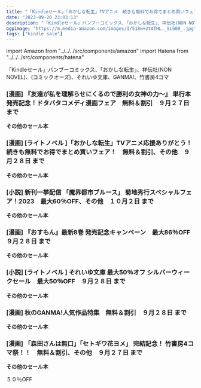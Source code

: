 ```yaml
---
title: "「Kindleセール」「おかしな転生」TVアニメ　続きも無料でお得でまとめ買いフェア！　無料＆割引、『おすもん』最新8巻 発売記念キャンペーン　最大86％OFF"
date: "2023-09-20 23:03:13"
description: "「Kindleセール」バンブーコミックス、「おかしな転生」、祥伝社(NON NOVEL)、(コミックオーズ)、それいゆ文庫、GANMA!、竹書房4コマ"
ogpimage: "https://m.media-amazon.com/images/I/518w+2tATHL._SL500_.jpg"
tags: ["kindle sale"]
---
```

import Amazon from "../../../src/components/amazon"
import Hatena from "../../../src/components/hatena"

「Kindleセール」バンブーコミックス、「おかしな転生」、祥伝社(NON NOVEL)、(コミックオーズ)、それいゆ文庫、GANMA!、竹書房4コマ




### [漫画] 『友達が私を理解らせにくるので勝利の女神の力～』 単行本発売記念！ドタバタコメディ漫画フェア　無料＆割引　９月２７日 まで

<Amazon asin="B098P37ZCQ" />



<Amazon asin="B08DG1KGJP" />



<Amazon asin="B089M5DCS7" />


**その他のセール本**

<Hatena src="https://kyukyunyorituryo.github.io/kindle_sale/20230927s35336/" title=""/>


### [漫画] [ライトノベル ]「おかしな転生」TVアニメ応援ありがとう！ 続きも無料でお得でまとめ買いフェア！　無料＆割引、その他　９月２８日 まで

<Amazon asin="B08M8PBSSR" />



<Amazon asin="B0C9HTK5CQ" />



<Amazon asin="B0182EO6KK" />


**その他のセール本**

<Hatena src="https://kyukyunyorituryo.github.io/kindle_sale/20230928s35235/" title=""/>


### [小説] 新刊一挙配信 「魔界都市ブルース」 菊地秀行スペシャルフェア！2023　最大60％OFF、その他　１０月２日 まで

<Amazon asin="B0B8RD21C8" />



<Amazon asin="B08H1KS8PS" />



<Amazon asin="B00OZ5896I" />


**その他のセール本**

<Hatena src="https://kyukyunyorituryo.github.io/kindle_sale/20231002s35264/" title=""/>


### [漫画] 『おすもん』最新8巻 発売記念キャンペーン　最大86％OFF　９月２８日 まで

<Amazon asin="B0C6XC3VZT" />


<Amazon asin="B0C2BZ6CBH" />


<Amazon asin="B09Y54T1LS" />


**その他のセール本**

<Hatena src="https://kyukyunyorituryo.github.io/kindle_sale/20230928s35266/" title=""/>


### [小説]  [ライトノベル ] それいゆ文庫 最大50％オフ シルバーウィークセール　最大50％OFF　９月２８日 まで

<Amazon asin="B0BV6Q7CRM" />


<Amazon asin="B0C77DV75W" />


<Amazon asin="B0C58CB7NR" />


**その他のセール本**

<Hatena src="https://kyukyunyorituryo.github.io/kindle_sale/20230928s35227/" title=""/>


### [漫画] 秋のGANMA!人気作品特集　無料＆割引　９月２８日 まで

<Amazon asin="B0BW8RT7KK" />


<Amazon asin="B087WVZDJB" />


<Amazon asin="B086KZGFM1" />


**その他のセール本**

<Hatena src="https://kyukyunyorituryo.github.io/kindle_sale/20230928s35263/" title=""/>


### [漫画] 「森田さんは無口」「セトギワ花ヨメ」 完結記念！ 竹書房4コマ祭！！　無料＆割引、その他　９月２７日 まで

<Amazon asin="B0CHWFSD1C" />


<Amazon asin="B0CHWD8VV8" />


<Amazon asin="B0CHWC6CT4" />


<Hatena src="https://kyukyunyorituryo.github.io/kindle_sale/20230927s35322/" title=""/>


**その他のセール本**

５０％OFF
<Amazon asin="B08WPB6QHX" />

<Amazon asin="B08F7R2TM6" />

<Amazon asin="B08Q3CNPWG" />

<Amazon asin="B0B6GH25FD" />

